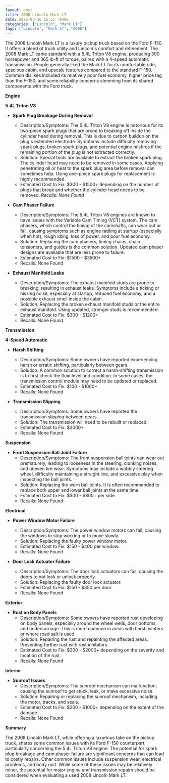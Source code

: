 ```yaml
---
layout: post
title: 2008 Lincoln Mark LT
date: 2025-03-16 15:55 -0400
categories: ["Lincoln", "Mark LT"]
tags: ["Lincoln", "Mark LT", "2008"]
---
```

The 2008 Lincoln Mark LT is a luxury pickup truck based on the Ford F-150. It offers a blend of truck utility and Lincoln's comfort and refinement. The 2008 Mark LT came standard with a 5.4L Triton V8 engine, producing 300 horsepower and 365 lb-ft of torque, paired with a 4-speed automatic transmission. People generally liked the Mark LT for its comfortable ride, spacious cabin, and upscale features compared to the standard F-150. Common dislikes included its relatively poor fuel economy, higher price tag than the F-150, and some reliability concerns stemming from its shared components with the Ford truck.

**Engine**

**5.4L Triton V8**

*   **Spark Plug Breakage During Removal**
    *   Description/Symptoms: The 5.4L Triton V8 engine is notorious for its two-piece spark plugs that are prone to breaking off inside the cylinder head during removal. This is due to carbon buildup on the plug's extended electrode. Symptoms include difficulty removing spark plugs, broken spark plugs, and potential engine misfires if the remaining portion of the plug is not extracted correctly.
    *   Solution: Special tools are available to extract the broken spark plug. The cylinder head may need to be removed in some cases. Applying penetrating oil or heat to the spark plug area before removal can sometimes help. Using one-piece spark plugs for replacement is highly recommended.
    *   Estimated Cost to Fix: $300 - $1500+ depending on the number of plugs that break and whether the cylinder head needs to be removed.
        *Recalls: None Found*
*   **Cam Phaser Failure**
    *   Description/Symptoms: The 5.4L Triton V8 engines are known to have issues with the Variable Cam Timing (VCT) system. The cam phasers, which control the timing of the camshafts, can wear out or fail, causing symptoms such as engine rattling at startup (especially when hot), rough idling, loss of power, and poor fuel economy.
    *   Solution: Replacing the cam phasers, timing chains, chain tensioners, and guides is the common solution. Updated cam phaser designs are available that are less prone to failure.
    *   Estimated Cost to Fix: $1500 - $3500+
    *   Recalls: None Found

*   **Exhaust Manifold Leaks**
    *   Description/Symptoms: The exhaust manifold studs are prone to breaking, resulting in exhaust leaks. Symptoms include a ticking or hissing noise, especially at startup, reduced fuel economy, and a possible exhaust smell inside the cabin.
    *   Solution: Replacing the broken exhaust manifold studs or the entire exhaust manifold. Using updated, stronger studs is recommended.
    *   Estimated Cost to Fix: $300 - $1200+
    *   Recalls: None Found

**Transmission**

**4-Speed Automatic**

*   **Harsh Shifting**
    * Description/Symptoms: Some owners have reported experiencing harsh or erratic shifting, particularly between gears.
    * Solution: A common solution to correct a harsh-shifting transmission is to first check the fluid level and condition. In some cases, the transmission control module may need to be updated or replaced.
    * Estimated Cost to Fix: $100 - $1000+
    *   Recalls: None Found

*   **Transmission Slipping**
    * Description/Symptoms: Some owners have reported the transmission slipping between gears.
    * Solution: The transmission will need to be rebuilt or replaced.
    * Estimated Cost to Fix: $3000+
    *   Recalls: None Found

**Suspension**

*   **Front Suspension Ball Joint Failure**
    *   Description/Symptoms: The front suspension ball joints can wear out prematurely, leading to looseness in the steering, clunking noises, and uneven tire wear. Symptoms may include a wobbly steering wheel, difficulty maintaining a straight line, and excessive play when inspecting the ball joints.
    *   Solution: Replacing the worn ball joints. It is often recommended to replace both upper and lower ball joints at the same time.
    *   Estimated Cost to Fix: $300 - $800+ per side.
    *   Recalls: None Found

**Electrical**

*   **Power Window Motor Failure**
    *   Description/Symptoms: The power window motors can fail, causing the windows to stop working or to move slowly.
    *   Solution: Replacing the faulty power window motor.
    *   Estimated Cost to Fix: $150 - $400 per window.
    *   Recalls: None Found

*   **Door Lock Actuator Failure**
    *   Description/Symptoms: The door lock actuators can fail, causing the doors to not lock or unlock properly.
    *   Solution: Replacing the faulty door lock actuator.
    *   Estimated Cost to Fix: $150 - $350 per door.
    *   Recalls: None Found

**Exterior**

*   **Rust on Body Panels**
    *   Description/Symptoms: Some owners have reported rust developing on body panels, especially around the wheel wells, door bottoms, and undercarriage. This is more common in areas with harsh winters or where road salt is used.
    *   Solution: Repairing the rust and repainting the affected areas. Preventing further rust with rust inhibitors.
    *   Estimated Cost to Fix: $300 - $2000+ depending on the severity and location of the rust.
    *   Recalls: None Found

**Interior**

*   **Sunroof Issues**
    *   Description/Symptoms: The sunroof mechanism can malfunction, causing the sunroof to get stuck, leak, or make excessive noise.
    *   Solution: Repairing or replacing the sunroof mechanism, including the motor, tracks, and seals.
    *   Estimated Cost to Fix: $200 - $1000+ depending on the extent of the damage.
    *   Recalls: None Found

**Summary**

The 2008 Lincoln Mark LT, while offering a luxurious take on the pickup truck, shares some common issues with its Ford F-150 counterpart, particularly concerning the 5.4L Triton V8 engine. The potential for spark plug breakage and cam phaser failure are significant concerns that can lead to costly repairs. Other common issues include suspension wear, electrical problems, and body rust. While some of these issues may be relatively minor, the potential for major engine and transmission repairs should be considered when evaluating a used 2008 Lincoln Mark LT.

